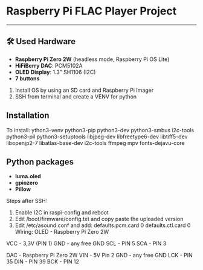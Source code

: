 # Raspberry Pi FLAC Player Project

---

## 🛠️ Used Hardware

- **Raspberry Pi Zero 2W** (headless mode, Raspberry Pi OS Lite)
- **HiFiBerry DAC**: PCM5102A
- **OLED Display**: 1.3" SH1106 (I2C)
- **7 buttons**

1. Install OS by using an SD card and Raspberry Pi Imager
2. SSH from terminal and create a VENV for python

## Installation

To install:
  ython3-venv
  python3-pip
  python3-dev
  python3-smbus i2c-tools
  python3-pil
  python3-setuptools
  libjpeg-dev
  libfreetype6-dev
  libtiff5-dev
  libopenjp2-7
  libatlas-base-dev
  i2c-tools
  ffmpeg
  mpv
  fonts-dejavu-core


## Python packages

- **luma.oled**
- **gpiozero**
- **Pillow**


Steps after SSH:
1. Enable I2C in raspi-config and reboot
2. Edit /boot/firmware/config.txt and copy paste the uploaded version
3. Edit /etc/asound.conf and add:
   defaults.pcm.card 0
   defaults.ctl.card 0
Wiring:
OLED - Raspberry Pi Zero 2W

VCC - 3,3V (PIN 1)
GND - any free GND
SCL - PIN 5
SCA - PIN 3

DAC - Raspberry Pi Zero 2W
VIN - 5V Pin 2
GND - any free GND
LCK - PIN 35
DIN - PIN 39
BCK - PIN 12








